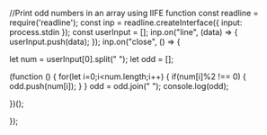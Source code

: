//Print odd numbers in an array using IIFE function
const readline = require('readline');
const inp = readline.createInterface({
  input: process.stdin
});
const userInput = [];
inp.on("line", (data) => {
 userInput.push(data);
});
inp.on("close", () => {

let num = userInput[0].split(" ");
let odd = [];

(function () {
    for(let i=0;i<num.length;i++)
    {
        if(num[i]%2 !== 0)
        {
            odd.push(num[i]);
        }
    }
    odd = odd.join(" ");
    console.log(odd);
    
})();

});
